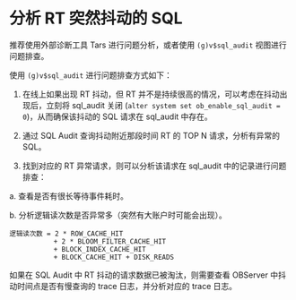 分析 RT 突然抖动的 SQL 
====================================



推荐使用外部诊断工具 Tars 进行问题分析，或者使用 `(g)v$sql_audit` 视图进行问题排查。

使用 `(g)v$sql_audit` 进行问题排查方式如下：

1. 在线上如果出现 RT 抖动，但 RT 并不是持续很高的情况，可以考虑在抖动出现后，立刻将 sql_audit 关闭 (`alter system set ob_enable_sql_audit = 0`)，从而确保该抖动的 SQL 请求在 sql_audit 中存在。

   

2. 通过 SQL Audit 查询抖动附近那段时间 RT 的 TOP N 请求，分析有异常的 SQL。

   

3. 找到对应的 RT 异常请求，则可以分析该请求在 sql_audit 中的记录进行问题排查：

   






a. 查看是否有很长等待事件耗时。

b. 分析逻辑读次数是否异常多（突然有大账户时可能会出现）。 

    逻辑读次数 = 2 * ROW_CACHE_HIT 
               + 2 * BLOOM_FILTER_CACHE_HIT 
               + BLOCK_INDEX_CACHE_HIT 
               + BLOCK_CACHE_HIT + DISK_READS



如果在 SQL Audit 中 RT 抖动的请求数据已被淘汰，则需要查看 OBServer 中抖动时间点是否有慢查询的 trace 日志，并分析对应的 trace 日志。
